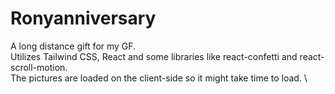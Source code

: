 # Ronyanniversary 

A long distance gift for my GF. \
Utilizes Tailwind CSS, React and some libraries like react-confetti and react-scroll-motion. \
The pictures are loaded on the client-side so it might take time to load. \
